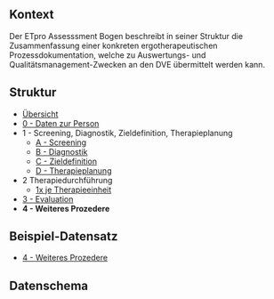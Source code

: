 ## Kontext

Der ETpro Assesssment Bogen beschreibt in seiner Struktur die Zusammenfassung einer konkreten ergotherapeutischen
Prozessdokumentation, welche zu Auswertungs- und Qualitätsmanagement-Zwecken an den DVE übermittelt werden kann.

## Struktur

- [Übersicht](Questionnaire-ETproAssessment.html)
- [0 - Daten zur Person](Questionnaire-ETproAssessmentPersonalData.html)
- 1 - Screening, Diagnostik, Zieldefinition, Therapieplanung
  - [A - Screening](Questionnaire-ETproAssessmentScreening.html)
  - [B - Diagnostik](Questionnaire-ETproAssessmentDiagnostics.html)
  - [C - Zieldefinition](Questionnaire-ETproAssessmentGoalDefinition.html)
  - [D - Therapieplanung](Questionnaire-ETproAssessmentTherapyPlanning.html)
- 2 Therapiedurchführung
  - [1x je Therapieeinheit](Questionnaire-ETproAssessmentTherapyExecution.html)
- [3 - Evaluation](Questionnaire-ETproAssessmentEvaluation.html)
- **4 - Weiteres Prozedere**

## Beispiel-Datensatz

- [4 - Weiteres Prozedere](QuestionnaireResponse-ETproAssessment01FurtherProceeding.html)

## Datenschema